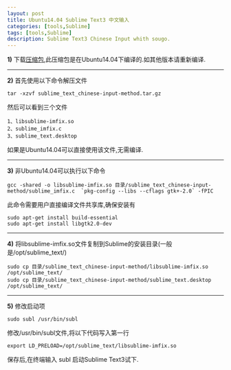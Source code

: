 ```yaml
---
layout: post
title: Ubuntu14.04 Sublime Text3 中文输入
categories: [tools,Sublime]
tags: [tools,Sublime]
description: Sublime Text3 Chinese Input whith sougo.
---
```


**1)**
    下载<a href="/files/sublime_text_chinese-input-method.tar.gz">压缩包</a>,此压缩包是在Ubuntu14.04下编译的.如其他版本请重新编译.

-----
**2)**
首先使用以下命令解压文件

    tar -xzvf sublime_text_chinese-input-method.tar.gz

然后可以看到三个文件

    1、libsublime-imfix.so
    2、sublime_imfix.c
    3、sublime_text.desktop

如果是Ubuntu14.04可以直接使用该文件,无需编译.

-----
**3)**
非Ubuntu14.04可以执行以下命令

    gcc -shared -o libsublime-imfix.so 目录/sublime_text_chinese-input-method/sublime_imfix.c  `pkg-config --libs --cflags gtk+-2.0` -fPIC

此命令需要用户直接编译文件共享库,确保安装有

    sudo apt-get install build-essential
    sudo apt-get install libgtk2.0-dev

-----
**4)**
将libsublime-imfix.so文件复制到Sublime的安装目录(一般是/opt/sublime_text/)

    sudo cp 目录/sublime_text_chinese-input-method/libsublime-imfix.so /opt/sublime_text/
    sudo cp 目录/sublime_text_chinese-input-method/sublime_text.desktop /opt/sublime_text/

-----
**5)**
修改启动项

    sudo subl /usr/bin/subl

修改/usr/bin/subl文件,将以下代码写入第一行

    export LD_PRELOAD=/opt/sublime_text/libsublime-imfix.so

保存后,在终端输入 subl 启动Sublime Text3试下.

